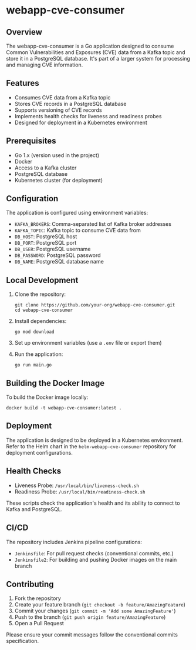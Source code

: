 # webapp-cve-consumer

## Overview

The webapp-cve-consumer is a Go application designed to consume Common Vulnerabilities and Exposures (CVE) data from a Kafka topic and store it in a PostgreSQL database. It's part of a larger system for processing and managing CVE information.

## Features

- Consumes CVE data from a Kafka topic
- Stores CVE records in a PostgreSQL database
- Supports versioning of CVE records
- Implements health checks for liveness and readiness probes
- Designed for deployment in a Kubernetes environment

## Prerequisites

- Go 1.x (version used in the project)
- Docker
- Access to a Kafka cluster
- PostgreSQL database
- Kubernetes cluster (for deployment)

## Configuration

The application is configured using environment variables:

- `KAFKA_BROKERS`: Comma-separated list of Kafka broker addresses
- `KAFKA_TOPIC`: Kafka topic to consume CVE data from
- `DB_HOST`: PostgreSQL host
- `DB_PORT`: PostgreSQL port
- `DB_USER`: PostgreSQL username
- `DB_PASSWORD`: PostgreSQL password
- `DB_NAME`: PostgreSQL database name

## Local Development

1. Clone the repository:
   ```
   git clone https://github.com/your-org/webapp-cve-consumer.git
   cd webapp-cve-consumer
   ```

2. Install dependencies:
   ```
   go mod download
   ```

3. Set up environment variables (use a `.env` file or export them)

4. Run the application:
   ```
   go run main.go
   ```

## Building the Docker Image

To build the Docker image locally:

```
docker build -t webapp-cve-consumer:latest .
```

## Deployment

The application is designed to be deployed in a Kubernetes environment. Refer to the Helm chart in the `helm-webapp-cve-consumer` repository for deployment configurations.

## Health Checks

- Liveness Probe: `/usr/local/bin/liveness-check.sh`
- Readiness Probe: `/usr/local/bin/readiness-check.sh`

These scripts check the application's health and its ability to connect to Kafka and PostgreSQL.

## CI/CD

The repository includes Jenkins pipeline configurations:

- `Jenkinsfile`: For pull request checks (conventional commits, etc.)
- `Jenkinsfile2`: For building and pushing Docker images on the main branch

## Contributing

1. Fork the repository
2. Create your feature branch (`git checkout -b feature/AmazingFeature`)
3. Commit your changes (`git commit -m 'Add some AmazingFeature'`)
4. Push to the branch (`git push origin feature/AmazingFeature`)
5. Open a Pull Request

Please ensure your commit messages follow the conventional commits specification.